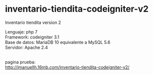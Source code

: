 # inventario-tiendita-codeigniter-v2
Inventario tiendita version 2

Lenguaje: php 7
<br>
Framework: codeigniter 3.1
<br>
Base de datos: MariaDB 10 equivalente a MySQL 5.6
<br>
Servidor: Apache 2.4
<br><br>

pagina prueba:
<br>
<a href="http://jmanuellh.16mb.com/inventario-tiendita-codeigniter-v2/">http://jmanuellh.16mb.com/inventario-tiendita-codeigniter-v2/<a>
